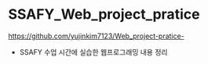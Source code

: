 # SSAFY_Web_project_pratice
https://github.com/yujinkim7123/Web_project-pratice-
- SSAFY 수업 시간에 실습한 웹프로그래밍 내용 정리
